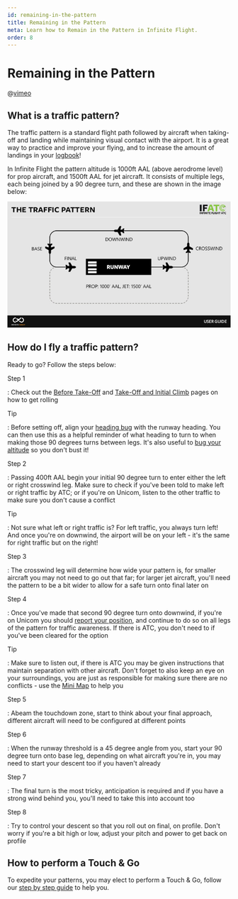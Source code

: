 ```yaml
---
id: remaining-in-the-pattern
title: Remaining in the Pattern
meta: Learn how to Remain in the Pattern in Infinite Flight.
order: 8
---
```


# Remaining in the Pattern



@[vimeo](416103249)



## What is a traffic pattern?



The traffic pattern is a standard flight path followed by aircraft when taking-off and landing while maintaining visual contact with the airport. It is a great way to practice and improve your flying, and to increase the amount of landings in your [logbook](/guide/getting-started-guide/home-user-interface/settings#logbook)!



In Infinite Flight the pattern altitude is 1000ft AAL (above aerodrome level) for prop aircraft, and 1500ft AAL for jet aircraft. It consists of multiple legs, each being joined by a 90 degree turn, and these are shown in the image below:



![The Traffic Pattern](_images/manual/graphics/atc-traffic-pattern.jpg)



## How do I fly a traffic pattern?



Ready to go? Follow the steps below:



Step 1

: Check out the [Before Take-Off](/guide/flying-guide/take-off-to-cruise/before-take-off#before-take-off) and [Take-Off and Initial Climb](/guide/flying-guide/take-off-to-cruise/take-off-and-initial-climb#take-off-and-initial-climb) pages on how to get rolling



Tip

: Before setting off, align your [heading bug](/guide/getting-started-guide/pilot-user-interface/hud#head-up-display-(hud)) with the runway heading. You can then use this as a helpful reminder of what heading to turn to when making those 90 degrees turns between legs. It's also useful to [bug your altitude](/guide/getting-started-guide/pilot-user-interface/hud#head-up-display-(hud)) so you don't bust it!



Step 2

: Passing 400ft AAL begin your initial 90 degree turn to enter either the left or right crosswind leg. Make sure to check if you've been told to make left or right traffic by ATC; or if you're on Unicom, listen to the other traffic to make sure you don't cause a conflict



Tip

: Not sure what left or right traffic is? For left traffic, you always turn left! And once you're on downwind, the airport will be on your left - it's the same for right traffic but on the right!



Step 3

: The crosswind leg will determine how wide your pattern is, for smaller aircraft you may not need to go out that far; for larger jet aircraft, you'll need the pattern to be a bit wider to allow for a safe turn onto final later on



Step 4

: Once you've made that second 90 degree turn onto downwind, if you're on Unicom you should [report your position](/guide/flying-guide/atc-communication/remaining-in-the-pattern#pilot-to-tower-controller-communication-tables), and continue to do so on all legs of the pattern for traffic awareness. If there is ATC, you don't need to if you've been cleared for the option



Tip

: Make sure to listen out, if there is ATC you may be given instructions that maintain separation with other aircraft. Don't forget to also keep an eye on your surroundings, you are just as responsible for making sure there are no conflicts - use the [Mini Map](/guide/getting-started-guide/pilot-user-interface/flight-planning#mini-map) to help you



Step 5

: Abeam the touchdown zone, start to think about your final approach, different aircraft will need to be configured at different points



Step 6

: When the runway threshold is a 45 degree angle from you, start your 90 degree turn onto base leg, depending on what aircraft you're in, you may need to start your descent too if you haven't already



Step 7

: The final turn is the most tricky, anticipation is required and if you have a strong wind behind you, you'll need to take this into account too



Step 8

: Try to control your descent so that you roll out on final, on profile. Don't worry if you're a bit high or low, adjust your pitch and power to get back on profile



## How to perform a Touch & Go

To expedite your patterns, you may elect to perform a Touch & Go, follow our [step by step guide](/guide/flying-guide/descent-to-landing/landing#how-to-perform-a-touch-%26-go) to help you.